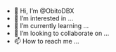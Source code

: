 - 👋 Hi, I’m @ObitoDBX
- 👀 I’m interested in ...
- 🌱 I’m currently learning ...
- 💞️ I’m looking to collaborate on ...
- 📫 How to reach me ...

<!---
ObitoDBX/ObitoDBX is a ✨ special ✨ repository because its `README.md` (this file) appears on your GitHub profile.
You can click the Preview link to take a look at your changes.
--->
